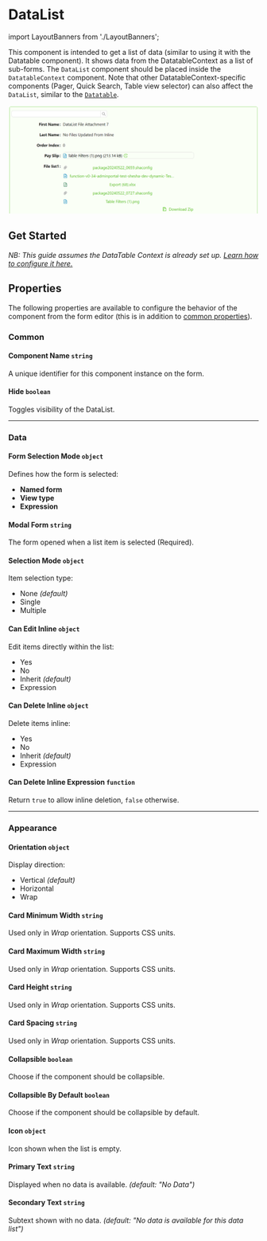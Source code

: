 # DataList

import LayoutBanners from './LayoutBanners';

This component is intended to get a list of data (similar to using it with the Datatable component). It shows data from the DatatableContext as a list of sub-forms. The `DataList` component should be placed inside the `DatatableContext` component. Note that other DatatableContext-specific components (Pager, Quick Search, Table view selector) can also affect the `DataList`, similar to the [`Datatable`](/docs/front-end-basics/form-components/tables-lists/datatable.md).

![Image](../tables-lists/images/datalist1.png)

[//]: # (<iframe width="100%" height="500" src="https://pd-docs-adminportal-test.shesha.dev/shesha/forms-designer/?id=cf652775-9c95-44e4-8152-8c52f174d830" title="Columns Component" ></iframe>)

## **Get Started**

*NB: This guide assumes the DataTable Context is already set up. [Learn how to configure it here.](../tables-lists/datatable-context.md#get-started)*

<LayoutBanners url="https://app.guideflow.com/embed/qp7wmnvtjk" type={1}/>

## Properties

The following properties are available to configure the behavior of the component from the form editor (this is in addition to [common properties](/docs/front-end-basics/form-components/common-component-properties)).

### Common
#### **Component Name** `string`  
A unique identifier for this component instance on the form.

#### **Hide** `boolean`  
Toggles visibility of the DataList.

___

### Data

#### **Form Selection Mode** `object`  
Defines how the form is selected:
- **Named form**
- **View type**
- **Expression**


#### **Modal Form** `string`  
The form opened when a list item is selected (Required).

#### **Selection Mode** `object`  
Item selection type:
- None *(default)*
- Single
- Multiple

#### **Can Edit Inline** `object`  
Edit items directly within the list:
- Yes
- No
- Inherit *(default)*
- Expression

#### **Can Delete Inline** `object`  
Delete items inline:
- Yes
- No
- Inherit *(default)*
- Expression

#### **Can Delete Inline Expression** `function`  
Return `true` to allow inline deletion, `false` otherwise.

___

### Appearance

#### **Orientation** `object`  
Display direction:
- Vertical *(default)*
- Horizontal
- Wrap

#### **Card Minimum Width** `string`  
Used only in *Wrap* orientation. Supports CSS units.

#### **Card Maximum Width** `string`  
Used only in *Wrap* orientation. Supports CSS units.

#### **Card Height** `string`  
Used only in *Wrap* orientation. Supports CSS units.

#### **Card Spacing** `string`  
Used only in *Wrap* orientation. Supports CSS units.

#### **Collapsible** `boolean`  
Choose if the component should be collapsible.

#### **Collapsible By Default** `boolean`  
Choose if the component should be collapsible by default.

#### **Icon** `object`  
Icon shown when the list is empty.

#### **Primary Text** `string`  
Displayed when no data is available. *(default: "No Data")*

#### **Secondary Text** `string`  
Subtext shown with no data. *(default: "No data is available for this data list")*

